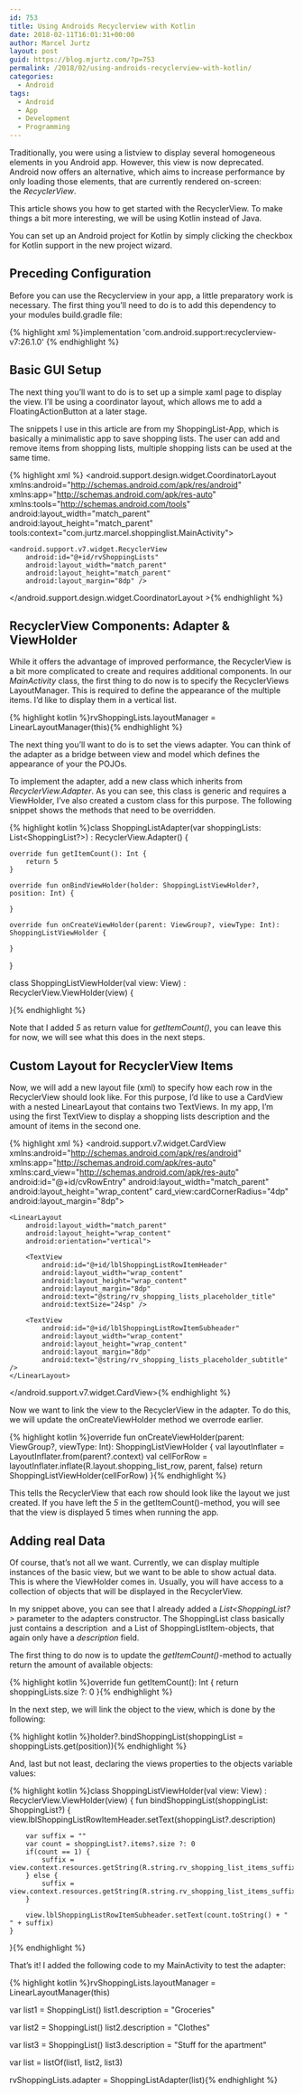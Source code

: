 ```yaml
---
id: 753
title: Using Androids Recyclerview with Kotlin
date: 2018-02-11T16:01:31+00:00
author: Marcel Jurtz
layout: post
guid: https://blog.mjurtz.com/?p=753
permalink: /2018/02/using-androids-recyclerview-with-kotlin/
categories:
  - Android
tags:
  - Android
  - App
  - Development
  - Programming
---
```

Traditionally, you were using a listview to display several homogeneous elements in you Android app. However, this view is now deprecated. Android now offers an alternative, which aims to increase performance by only loading those elements, that are currently rendered on-screen: the _RecyclerView_.

This article shows you how to get started with the RecyclerView. To make things a bit more interesting, we will be using Kotlin instead of Java.

You can set up an Android project for Kotlin by simply clicking the checkbox for Kotlin support in the new project wizard.

## Preceding Configuration

Before you can use the Recyclerview in your app, a little preparatory work is necessary. The first thing you&#8217;ll need to do is to add this dependency to your modules build.gradle file:

{% highlight xml %}implementation 'com.android.support:recyclerview-v7:26.1.0'
{% endhighlight %}

## Basic GUI Setup

The next thing you&#8217;ll want to do is to set up a simple xaml page to display the view. I&#8217;ll be using a coordinator layout, which allows me to add a FloatingActionButton at a later stage.

The snippets I use in this article are from my ShoppingList-App, which is basically a minimalistic app to save shopping lists. The user can add and remove items from shopping lists, multiple shopping lists can be used at the same time.

{% highlight xml %}<?xml version="1.0" encoding="utf-8"?>
<android.support.design.widget.CoordinatorLayout  xmlns:android="http://schemas.android.com/apk/res/android"
    xmlns:app="http://schemas.android.com/apk/res-auto"
    xmlns:tools="http://schemas.android.com/tools"
    android:layout_width="match_parent"
    android:layout_height="match_parent"
    tools:context="com.jurtz.marcel.shoppinglist.MainActivity">

    <android.support.v7.widget.RecyclerView
        android:id="@+id/rvShoppingLists"
        android:layout_width="match_parent"
        android:layout_height="match_parent"
        android:layout_margin="8dp" />

</android.support.design.widget.CoordinatorLayout >{% endhighlight %}

## RecyclerView Components: Adapter & ViewHolder

While it offers the advantage of improved performance, the RecyclerView is a bit more complicated to create and requires additional components. In our _MainActivity_ class, the first thing to do now is to specify the RecyclerViews LayoutManager. This is required to define the appearance of the multiple items. I&#8217;d like to display them in a vertical list.

{% highlight kotlin %}rvShoppingLists.layoutManager = LinearLayoutManager(this){% endhighlight %}

The next thing you&#8217;ll want to do is to set the views adapter. You can think of the adapter as a bridge between view and model which defines the appearance of your the POJOs.

To implement the adapter, add a new class which inherits from _RecyclerView.Adapter<T>_. As you can see, this class is generic and requires a ViewHolder, I&#8217;ve also created a custom class for this purpose. The following snippet shows the methods that need to be overridden.

{% highlight kotlin %}class ShoppingListAdapter(var shoppingLists: List<ShoppingList?>) : RecyclerView.Adapter<ShoppingListViewHolder>() {

    override fun getItemCount(): Int {
        return 5
    }

    override fun onBindViewHolder(holder: ShoppingListViewHolder?, position: Int) {

    }

    override fun onCreateViewHolder(parent: ViewGroup?, viewType: Int): ShoppingListViewHolder {
        
    }
}

class ShoppingListViewHolder(val view: View) : RecyclerView.ViewHolder(view) {
   

}{% endhighlight %}

Note that I added _5_ as return value for _getItemCount()_, you can leave this for now, we will see what this does in the next steps.

## Custom Layout for RecyclerView Items

Now, we will add a new layout file (xml) to specify how each row in the RecyclerView should look like. For this purpose, I&#8217;d like to use a CardView with a nested LinearLayout that contains two TextViews. In my app, I&#8217;m using the first TextView to display a shopping lists description and the amount of items in the second one.

{% highlight xml %}<?xml version="1.0" encoding="utf-8"?>
<android.support.v7.widget.CardView xmlns:android="http://schemas.android.com/apk/res/android"
    xmlns:app="http://schemas.android.com/apk/res-auto"
    xmlns:card_view="http://schemas.android.com/apk/res-auto"
    android:id="@+id/cvRowEntry"
    android:layout_width="match_parent"
    android:layout_height="wrap_content"
    card_view:cardCornerRadius="4dp"
    android:layout_margin="8dp">

    <LinearLayout
        android:layout_width="match_parent"
        android:layout_height="wrap_content"
        android:orientation="vertical">

        <TextView
            android:id="@+id/lblShoppingListRowItemHeader"
            android:layout_width="wrap_content"
            android:layout_height="wrap_content"
            android:layout_margin="8dp"
            android:text="@string/rv_shopping_lists_placeholder_title"
            android:textSize="24sp" />

        <TextView
            android:id="@+id/lblShoppingListRowItemSubheader"
            android:layout_width="wrap_content"
            android:layout_height="wrap_content"
            android:layout_margin="8dp"
            android:text="@string/rv_shopping_lists_placeholder_subtitle" />
    </LinearLayout>
</android.support.v7.widget.CardView>{% endhighlight %}

Now we want to link the view to the RecyclerView in the adapter. To do this, we will update the onCreateViewHolder method we overrode earlier.

{% highlight kotlin %}override fun onCreateViewHolder(parent: ViewGroup?, viewType: Int): ShoppingListViewHolder {
    val layoutInflater = LayoutInflater.from(parent?.context)
    val cellForRow = layoutInflater.inflate(R.layout.shopping_list_row, parent, false)
    return ShoppingListViewHolder(cellForRow)
}{% endhighlight %}

This tells the RecyclerView that each row should look like the layout we just created. If you have left the _5_ in the getItemCount()-method, you will see that the view is displayed 5 times when running the app.

## Adding real Data

Of course, that&#8217;s not all we want. Currently, we can display multiple instances of the basic view, but we want to be able to show actual data. This is where the ViewHolder comes in. Usually, you will have access to a collection of objects that will be displayed in the RecyclerView.

In my snippet above, you can see that I already added a _List<ShoppingList?>_ parameter to the adapters constructor. The ShoppingList class basically just contains a description  and a List of ShoppingListItem-objects, that again only have a _description_ field.

The first thing to do now is to update the _getItemCount()_-method to actually return the amount of available objects:

{% highlight kotlin %}override fun getItemCount(): Int {
    return shoppingLists.size ?: 0
}{% endhighlight %}

In the next step, we will link the object to the view, which is done by the following:

{% highlight kotlin %}holder?.bindShoppingList(shoppingList = shoppingLists.get(position)){% endhighlight %}

And, last but not least, declaring the views properties to the objects variable values:

{% highlight kotlin %}class ShoppingListViewHolder(val view: View) : RecyclerView.ViewHolder(view) {
    fun bindShoppingList(shoppingList: ShoppingList?) {
        view.lblShoppingListRowItemHeader.setText(shoppingList?.description)

        var suffix = ""
        var count = shoppingList?.items?.size ?: 0
        if(count == 1) {
            suffix = view.context.resources.getString(R.string.rv_shopping_list_items_suffix_single)
        } else {
            suffix = view.context.resources.getString(R.string.rv_shopping_list_items_suffix_multiple)
        }

        view.lblShoppingListRowItemSubheader.setText(count.toString() + " " + suffix)
    }
}{% endhighlight %}

That&#8217;s it! I added the following code to my MainActivity to test the adapter:

{% highlight kotlin %}rvShoppingLists.layoutManager = LinearLayoutManager(this)

var list1 = ShoppingList()
list1.description = "Groceries"

var list2 = ShoppingList()
list2.description = "Clothes"

var list3 = ShoppingList()
list3.description = "Stuff for the apartment"

var list = listOf(list1, list2, list3)

rvShoppingLists.adapter = ShoppingListAdapter(list){% endhighlight %}

&nbsp;